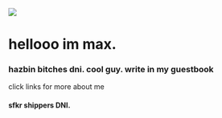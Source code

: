 ![](https://38.media.tumblr.com/c34e76d2944d00b251908a9082cc7650/tumblr_n5ywzcTz4U1rkljv1o1_500.gif)
# hellooo im max. 
### hazbin bitches dni. cool guy. write in my guestbook
click links for more about me
#### <B>sfkr shippers DNI.
